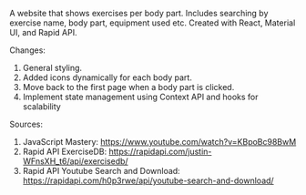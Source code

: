 A website that shows exercises per body part. Includes searching by exercise name, body part, equipment used etc.
Created with React, Material UI, and Rapid API.

Changes:

1. General styling.
2. Added icons dynamically for each body part.
3. Move back to the first page when a body part is clicked.
4. Implement state management using Context API and hooks for scalability

Sources:

1. JavaScript Mastery: https://www.youtube.com/watch?v=KBpoBc98BwM
2. Rapid API ExerciseDB: https://rapidapi.com/justin-WFnsXH_t6/api/exercisedb/
3. Rapid API Youtube Search and Download: https://rapidapi.com/h0p3rwe/api/youtube-search-and-download/
